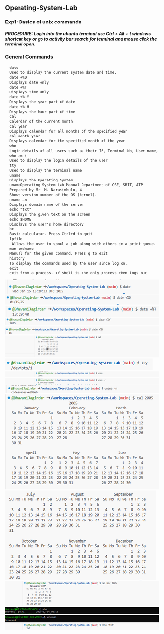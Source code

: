 ## Operating-System-Lab
### Exp1: Basics of unix commands
##### PROCEDURE: Login into the ubuntu terminal use Ctrl + Alt + t windows shortcut key or go to activity bar search for terminal and mouse click the terminal open.
### General Commands
```unix
  date
  Used to display the current system date and time.
  date +%D
  Displays date only
  date +%T
  Displays time only
  date +% Y
  Displays the year part of date
  date +% H
  Displays the hour part of time
  cal
  Calendar of the current month
  cal year
  Displays calendar for all months of the specified year
  cal month year
  Displays calendar for the specified month of the year
  who
  Login details of all users such as their IP, Terminal No, User name,
  who am i
  Used to display the login details of the user
  tty
  Used to display the terminal name
  uname
  Displays the Operating System
  unameOperating System Lab Manual Department of CSE, SRIT, ATP
  Prepared by Mr. M. Narasimhulu, 4
  Shows version number of the OS (kernel).
  uname –n
  Displays domain name of the server
  echo "txt"
  Displays the given text on the screen
  echo $HOME
  Displays the user's home directory
  bc
  Basic calculator. Press Ctrl+d to quit
  lpfile
   Allows the user to spool a job along with others in a print queue.
  man cmdname
  Manual for the given command. Press q to exit
  history
  To display the commands used by the user since log on.
  exit
  Exit from a process. If shell is the only process then logs out
```
![date_command](https://github.com/BhavaniJagirdar/Operating-System-Lab/blob/4d3bb9de1efcb282d9233a0b0e01e542b2254b4e/date(1).png)
![date_only](https://github.com/BhavaniJagirdar/Operating-System-Lab/blob/f58d29a5c74c2bf146302ad9936b6088a5ac3076/date2(1)(1).png)
![time_only](https://github.com/BhavaniJagirdar/Operating-System-Lab/blob/07ef489062189dbdacaf9311be0e94c0474df05e/date3(1)(1).png)
![year_only](https://github.com/BhavaniJagirdar/Operating-System-Lab/blob/9b8bdcbba80d461824fd9a4a7fea3e22f89d6aa3/date4(1)(1).png)
![hour_only](https://github.com/BhavaniJagirdar/Operating-System-Lab/blob/d3bbb3faf66ebca9c4dbfd1806b49117e4f0c436/date5(1)(1).png)
![cal_cmd](https://github.com/BhavaniJagirdar/Operating-System-Lab/blob/93fb26304bac35b881a1bf372d66c0e2c264f68d/cal.png)
![tty_cmd](https://github.com/BhavaniJagirdar/Operating-System-Lab/blob/6365dfdde0f241a44b9e28bffc26dd0e52f92dc8/tty.png)
![uname_cmd](https://github.com/BhavaniJagirdar/Operating-System-Lab/blob/a72df4285d2c702236e702cb92e5ee47af2423d8/uname.png)
![uname_-r](https://github.com/BhavaniJagirdar/Operating-System-Lab/blob/12144fb98927e6c8100c37622ec213a91009dc76/uname%20-r.png)
![uname_-n](https://github.com/BhavaniJagirdar/Operating-System-Lab/blob/de144b0b519ee107970cf107262a356e3b914c1a/uname%20-n.png)
![cal_year1](https://github.com/BhavaniJagirdar/Operating-System-Lab/blob/d4a4845b2b83d6f414fe8a20dae390d228c7c542/calyear.png)
![cal_year2](https://github.com/BhavaniJagirdar/Operating-System-Lab/blob/176a99bd91b5dcbfab52ec747b51cdb9ff5b05d7/calyear2.png)
![cal_month_year](https://github.com/BhavaniJagirdar/Operating-System-Lab/blob/e2d2bb2be981d6463ddae7f48bf6e0e116f868ff/calmonthyear.png)
![who_cmd](https://github.com/BhavaniJagirdar/Operating-System-Lab/blob/8e3fe5aa385507b7f96b4687e6d89ec699df3035/who.png)
![whoami_cmd](https://github.com/BhavaniJagirdar/Operating-System-Lab/blob/44c6c9e75a9c062a0011385d452622774e30fac9/whoami.png)
![echo_txt](https://github.com/BhavaniJagirdar/Operating-System-Lab/blob/58a3f17bbf05378da417e855d907752374eba193/echotext.png)


